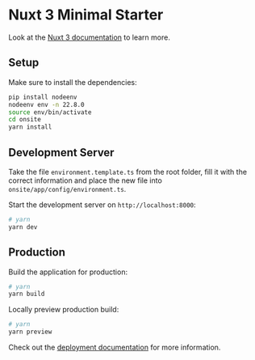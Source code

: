 # Nuxt 3 Minimal Starter

Look at the [Nuxt 3 documentation](https://nuxt.com/docs/getting-started/introduction) to learn more.

## Setup

Make sure to install the dependencies:

```bash
pip install nodeenv
nodeenv env -n 22.8.0
source env/bin/activate
cd onsite
yarn install
```

## Development Server

Take the file `environment.template.ts` from the root folder,
fill it with the correct information and place the new file into
`onsite/app/config/environment.ts`.

Start the development server on `http://localhost:8000`:

```bash
# yarn
yarn dev
```

## Production

Build the application for production:

```bash
# yarn
yarn build
```

Locally preview production build:

```bash
# yarn
yarn preview
```

Check out the [deployment documentation](https://nuxt.com/docs/getting-started/deployment) for more information.
